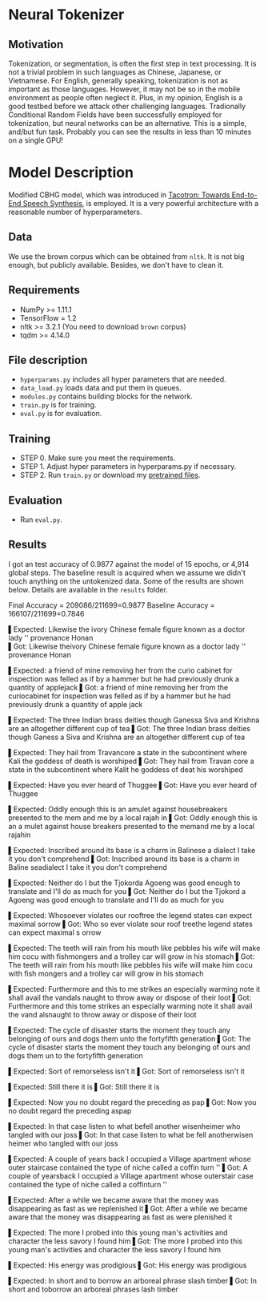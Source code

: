 # Neural Tokenizer

## Motivation
Tokenization, or segmentation, is often the first step in text processing. It is not a trivial problem in such languages as Chinese, Japanese, or Vietnamese. For English, generally speaking, tokenization is not as important as those languages. However, it may not be so in the mobile environment as people often neglect it. Plus, in my opinion, English is a good testbed before we attack other challenging languages. Tradionally Conditional Random Fields have been successfully employed for tokenization, but neural networks can be an alternative. This is a simple, and/but fun task. Probably you can see the results in less than 10 minutes on a single GPU!

# Model Description
Modified CBHG model, which was introduced in [Tacotron: Towards End-to-End Speech Synthesis](https://arxiv.org/abs/1703.10135), is employed. It is a very powerful architecture with a reasonable number of hyperparameters.

## Data
We use the brown corpus which can be obtained from `nltk`. It is not big enough, but publicly available. Besides, we don't have to clean it.

## Requirements
 * NumPy >= 1.11.1
 * TensorFlow = 1.2
 * nltk >= 3.2.1 (You need to download `brown` corpus)
 * tqdm >= 4.14.0

## File description

 * `hyperparams.py` includes all hyper parameters that are needed.
 * `data_load.py` loads data and put them in queues.
 * `modules.py` contains building blocks for the network.
 * `train.py` is for training.
 * `eval.py` is for evaluation.

## Training
  * STEP 0. Make sure you meet the requirements.
  * STEP 1. Adjust hyper parameters in hyperparams.py if necessary.
  * STEP 2. Run `train.py` or download my [pretrained files](https://u42868014.dl.dropboxusercontent.com/u/42868014/neural_tokenizer/logdir.zip).

## Evaluation
  * Run `eval.py`.

## Results
I got an test accuracy of 0.9877 against the model of 15 epochs, or 4,914 global steps. The baseline result is acquired when we assume we didn't touch anything on the untokenized data. Some of the results are shown below. Details are available in the `results` folder.

Final Accuracy = 209086/211699=0.9877
Baseline Accuracy = 166107/211699=0.7846

▌Expected: Likewise the ivory Chinese female figure known as a doctor lady '' provenance Honan<br>
▌Got: Likewise theivory Chinese female figure known as a doctor lady '' provenance Honan<br>

▌Expected: a friend of mine removing her from the curio cabinet for inspection was felled as if by a hammer but he had previously drunk a quantity of applejack
▌Got: a friend of mine removing her from the curiocabinet for inspection was felled as if by a hammer but he had previously drunk a quantity of apple jack

▌Expected: The three Indian brass deities though Ganessa Siva and Krishna are an altogether different cup of tea
▌Got: The three Indian brass deities though Ganess a Siva and Krishna are an altogether different cup of tea

▌Expected: They hail from Travancore a state in the subcontinent where Kali the goddess of death is worshiped
▌Got: They hail from Travan core a state in the subcontinent where Kalit he goddess of deat his worshiped

▌Expected: Have you ever heard of Thuggee
▌Got: Have you ever heard of Thuggee

▌Expected: Oddly enough this is an amulet against housebreakers presented to the mem and me by a local rajah in
▌Got: Oddly enough this is an a mulet against house breakers presented to the memand me by a local rajahin

▌Expected: Inscribed around its base is a charm in Balinese a dialect I take it you don't comprehend
▌Got: Inscribed around its base is a charm in Baline seadialect I take it you don't comprehend

▌Expected: Neither do I but the Tjokorda Agoeng was good enough to translate and I'll do as much for you
▌Got: Neither do I but the Tjokord a Agoeng was good enough to translate and I'll do as much for you

▌Expected: Whosoever violates our rooftree the legend states can expect maximal sorrow
▌Got: Who so ever violate sour roof treethe legend states can expect maximal s orrow

▌Expected: The teeth will rain from his mouth like pebbles his wife will make him cocu with fishmongers and a trolley car will grow in his stomach
▌Got: The teeth will rain from his mouth like pebbles his wife will make him cocu with fish mongers and a trolley car will grow in his stomach

▌Expected: Furthermore and this to me strikes an especially warming note it shall avail the vandals naught to throw away or dispose of their loot
▌Got: Furthermore and this tome strikes an especially warming note it shall avail the vand alsnaught to throw away or dispose of their loot

▌Expected: The cycle of disaster starts the moment they touch any belonging of ours and dogs them unto the fortyfifth generation
▌Got: The cycle of disaster starts the moment they touch any belonging of ours and dogs them un to the fortyfifth generation

▌Expected: Sort of remorseless isn't it
▌Got: Sort of remorseless isn't it

▌Expected: Still there it is
▌Got: Still there it is

▌Expected: Now you no doubt regard the preceding as pap
▌Got: Now you no doubt regard the preceding aspap

▌Expected: In that case listen to what befell another wisenheimer who tangled with our joss
▌Got: In that case listen to what be fell anotherwisen heimer who tangled with our joss

▌Expected: A couple of years back I occupied a Village apartment whose outer staircase contained the type of niche called a coffin turn ''
▌Got: A couple of yearsback I occupied a Village apartment whose outerstair case contained the type of niche called a coffinturn ''

▌Expected: After a while we became aware that the money was disappearing as fast as we replenished it
▌Got: After a while we became aware that the money was disappearing as fast as were plenished it

▌Expected: The more I probed into this young man's activities and character the less savory I found him
▌Got: The more I probed into this young man's activities and character the less savory I found him

▌Expected: His energy was prodigious
▌Got: His energy was prodigious

▌Expected: In short and to borrow an arboreal phrase slash timber
▌Got: In short and toborrow an arboreal phrases lash timber





